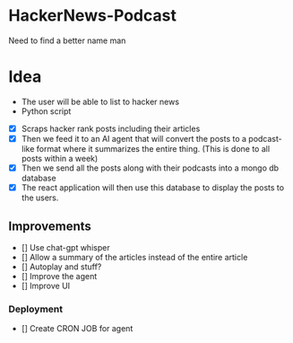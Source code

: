 # HackerNews-Podcast

Need to find a better name man

# Idea

- The user will be able to list to hacker news
- Python script
- [x] Scraps hacker rank posts including their articles
- [x] Then we feed it to an AI agent that will convert the posts to a podcast-like format where it summarizes the entire thing. (This is done to all posts within a week)
- [x] Then we send all the posts along with their podcasts into a mongo db database
- [x] The react application will then use this database to display the posts to the users.

## Improvements

- [] Use chat-gpt whisper
- [] Allow a summary of the articles instead of the entire article
- [] Autoplay and stuff?
- [] Improve the agent
- [] Improve UI

### Deployment

- [] Create CRON JOB for agent
